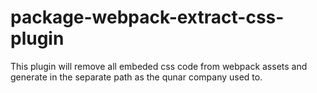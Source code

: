 # package-webpack-extract-css-plugin
This plugin will remove all embeded css code from webpack assets and generate in the separate path as the qunar company used to.
